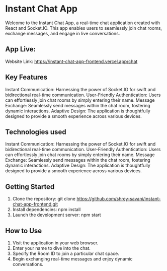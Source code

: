  # Instant Chat App
Welcome to the Instant Chat App, a real-time chat application created with React and Socket.IO. This app enables users to seamlessly join chat rooms, exchange messages, and engage in live conversations.

## App Live:
Website Link: https://instant-chat-app-frontend.vercel.app/chat

## Key Features
Instant Communication: Harnessing the power of Socket.IO for swift and bidirectional real-time communication.
User-Friendly Authentication: Users can effortlessly join chat rooms by simply entering their name.
Message Exchange: Seamlessly send messages within the chat room, fostering dynamic interactions.
Adaptive Design: The application is thoughtfully designed to provide a smooth experience across various devices.

## Technologies used
Instant Communication: Harnessing the power of Socket.IO for swift and bidirectional real-time communication.
User-Friendly Authentication: Users can effortlessly join chat rooms by simply entering their name.
Message Exchange: Seamlessly send messages within the chat room, fostering dynamic interactions.
Adaptive Design: The application is thoughtfully designed to provide a smooth experience across various devices.

## Getting Started
1. Clone the repository: git clone https://github.com/shrey-savani/instant-chat-app-frontend.git
2. Install dependencies: npm install
3. Launch the development server: npm start

## How to Use
1. Visit the application in your web browser.
2. Enter your name to dive into the chat.
3. Specify the Room ID to join a particular chat space.
4. Begin exchanging real-time messages and enjoy dynamic conversations.
